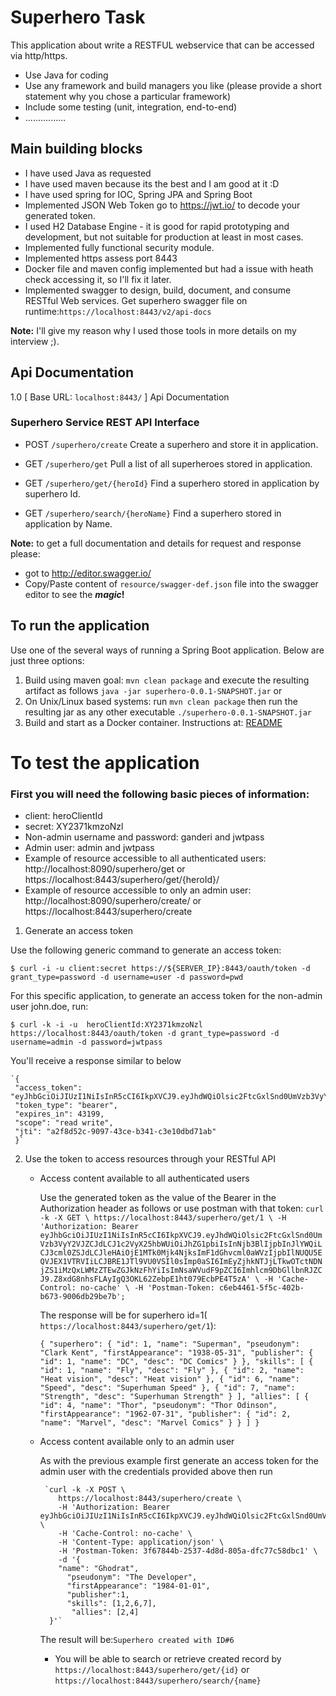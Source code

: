 # Superhero Task

This application about write a RESTFUL webservice that can be accessed via http/https.
* Use Java for coding
* Use any framework and build managers you like (please provide a short statement why you chose a particular framework)
* Include some testing (unit, integration, end-to-end)
* ................

## Main building blocks
 * I have used Java as requested 
 * I have used maven because its the best and I am good at it :D
 * I have used spring for IOC, Spring JPA and Spring Boot 
 * Implemented JSON Web Token go to https://jwt.io/ to decode your generated token.
 * I used H2 Database Engine - it is good for rapid prototyping and development, but not suitable for production at least in most cases. 
 * Implemented fully functional security module.
 * Implemented https assess port 8443
 * Docker file and  maven config implemented but had a issue with heath check accessing it, so I'll fix it later. 
 * Implemented swagger to design, build, document, and consume RESTful Web services. Get superhero swagger file on runtime:`https://localhost:8443/v2/api-docs`

**Note:** I'll give my reason why I used those tools in more details on my interview ;).

## Api Documentation
 1.0 
[ Base URL: `localhost:8443/` ]
Api Documentation

### Superhero Service REST API Interface

* POST
`/superhero/create`
Create a superhero and store it in application.

* GET
`/superhero/get`
Pull a list of all superheroes stored in application.

* GET
`/superhero/get/{heroId}`
Find a superhero stored in application by superhero Id.

* GET
`/superhero/search/{heroName}`
Find a superhero stored in application by Name.


**Note:** to get a full documentation and details for request and response please:
* got to http://editor.swagger.io/
* Copy/Paste content of `resource/swagger-def.json` file into the swagger editor
 to see the _**magic**_**!**







## To run the application
Use one of the several ways of running a Spring Boot application. Below are just three options:

1. Build using maven goal: `mvn clean package` and execute the resulting artifact as follows `java -jar superhero-0.0.1-SNAPSHOT.jar` or
2. On Unix/Linux based systems: run `mvn clean package` then run the resulting jar as any other executable `./superhero-0.0.1-SNAPSHOT.jar`
3. Build and start as a Docker container. Instructions at: [README](src/main/docker/README.md)





# To test the application

 ### First you will need the following basic pieces of information:

 * client: heroClientId
 * secret: XY2371kmzoNzl
 * Non-admin username and password: ganderi and jwtpass
 * Admin user: admin and jwtpass
 * Example of resource accessible to all authenticated users:  http://localhost:8090/superhero/get  or https://localhost:8443/superhero/get/{heroId}/
 * Example of resource accessible to only an admin user:  http://localhost:8090/superhero/create/   or https://localhost:8443/superhero/create 

 1. Generate an access token

   Use the following generic command to generate an access token:
   
   `$ curl -i -u client:secret https://${SERVER_IP}:8443/oauth/token -d grant_type=password -d username=user -d password=pwd`

   For this specific application, to generate an access token for the non-admin user john.doe, run:
   
   `$ curl -k -i -u  heroClientId:XY2371kmzoNzl https://localhost:8443/oauth/token -d grant_type=password -d username=admin -d password=jwtpass`
   
   You'll receive a response similar to below
   
    `{
     "access_token": "eyJhbGciOiJIUzI1NiIsInR5cCI6IkpXVCJ9.eyJhdWQiOlsic2FtcGxlSnd0UmVzb3VyY2VJZCJdLCJ1c2VyX25hbWUiOiJhZG1pbiIsInNjb3BlIjpbInJlYWQiLCJ3cml0ZSJdLCJleHAiOjE1MTk0Mjk4NjksImF1dGhvcml0aWVzIjpbIlNUQU5EQVJEX1VTRVIiLCJBRE1JTl9VU0VSIl0sImp0aSI6ImEyZjhkNTJjLTkwOTctNDNjZS1iMzQxLWMzZTEwZGJkNzFhYiIsImNsaWVudF9pZCI6Imhlcm9DbGllbnRJZCJ9.Z8xdG8nhsFLAyIgQ3OKL62ZebpE1ht079EcbPE4T5zA",
     "token_type": "bearer",
     "expires_in": 43199,
     "scope": "read write",
     "jti": "a2f8d52c-9097-43ce-b341-c3e10dbd71ab"
     }`

 2. Use the token to access resources through your RESTful API

    * Access content available to all authenticated users

        Use the generated token  as the value of the Bearer in the Authorization header as follows or use postman with that token:
        `curl -k -X GET \
           https://localhost:8443/superhero/get/1 \
           -H 'Authorization: Bearer eyJhbGciOiJIUzI1NiIsInR5cCI6IkpXVCJ9.eyJhdWQiOlsic2FtcGxlSnd0UmVzb3VyY2VJZCJdLCJ1c2VyX25hbWUiOiJhZG1pbiIsInNjb3BlIjpbInJlYWQiLCJ3cml0ZSJdLCJleHAiOjE1MTk0Mjk4NjksImF1dGhvcml0aWVzIjpbIlNUQU5EQVJEX1VTRVIiLCJBRE1JTl9VU0VSIl0sImp0aSI6ImEyZjhkNTJjLTkwOTctNDNjZS1iMzQxLWMzZTEwZGJkNzFhYiIsImNsaWVudF9pZCI6Imhlcm9DbGllbnRJZCJ9.Z8xdG8nhsFLAyIgQ3OKL62ZebpE1ht079EcbPE4T5zA' \
           -H 'Cache-Control: no-cache' \
           -H 'Postman-Token: c6eb4461-5f5c-402b-b673-9006db29be7b';`

        The response will be for superhero id=1(` https://localhost:8443/superhero/get/1`):
        
        `{
             "superhero": {
                 "id": 1,
                 "name": "Superman",
                 "pseudonym": "Clark Kent",
                 "firstAppearance": "1938-05-31",
                 "publisher": {
                     "id": 1,
                     "name": "DC",
                     "desc": "DC Comics"
                 }
             },
             "skills": [
                 {
                     "id": 1,
                     "name": "Fly",
                     "desc": "Fly"
                 },
                 {
                     "id": 2,
                     "name": "Heat vision",
                     "desc": "Heat vision"
                 },
                 {
                     "id": 6,
                     "name": "Speed",
                     "desc": "Superhuman Speed"
                 },
                 {
                     "id": 7,
                     "name": "Strength",
                     "desc": "Superhuman Strength"
                 }
             ],
             "allies": [
                 {
                     "id": 4,
                     "name": "Thor",
                     "pseudonym": "Thor Odinson",
                     "firstAppearance": "1962-07-31",
                     "publisher": {
                         "id": 2,
                         "name": "Marvel",
                         "desc": "Marvel Comics"
                     }
                 }
             ]
         }`

    * Access content available only to an admin user

       As with the previous example first generate an access token for the admin user with the credentials provided above then run
       
           `curl -k -X POST \
              https://localhost:8443/superhero/create \
              -H 'Authorization: Bearer eyJhbGciOiJIUzI1NiIsInR5cCI6IkpXVCJ9.eyJhdWQiOlsic2FtcGxlSnd0UmVzb3VyY2VJZCJdLCJ1c2VyX25hbWUiOiJhZG1pbiIsInNjb3BlIjpbInJlYWQiLCJ3cml0ZSJdLCJleHAiOjE1MTk0Mjk4NjksImF1dGhvcml0aWVzIjpbIlNUQU5EQVJEX1VTRVIiLCJBRE1JTl9VU0VSIl0sImp0aSI6ImEyZjhkNTJjLTkwOTctNDNjZS1iMzQxLWMzZTEwZGJkNzFhYiIsImNsaWVudF9pZCI6Imhlcm9DbGllbnRJZCJ9.Z8xdG8nhsFLAyIgQ3OKL62ZebpE1ht079EcbPE4T5zA' \
              -H 'Cache-Control: no-cache' \
              -H 'Content-Type: application/json' \
              -H 'Postman-Token: 3f67844b-2537-4d8d-805a-dfc77c58dbc1' \
              -d '{
              "name": "Ghodrat",
                "pseudonym": "The Developer",
                "firstAppearance": "1984-01-01",
                "publisher":1,
                "skills": [1,2,6,7],
                 "allies": [2,4]
            }'`
            
       The result will be:`Superhero created with ID#6`
           
       * You will be able to search or retrieve created record by `https://localhost:8443/superhero/get/{id}`  or `https://localhost:8443/superhero/search/{name}`
